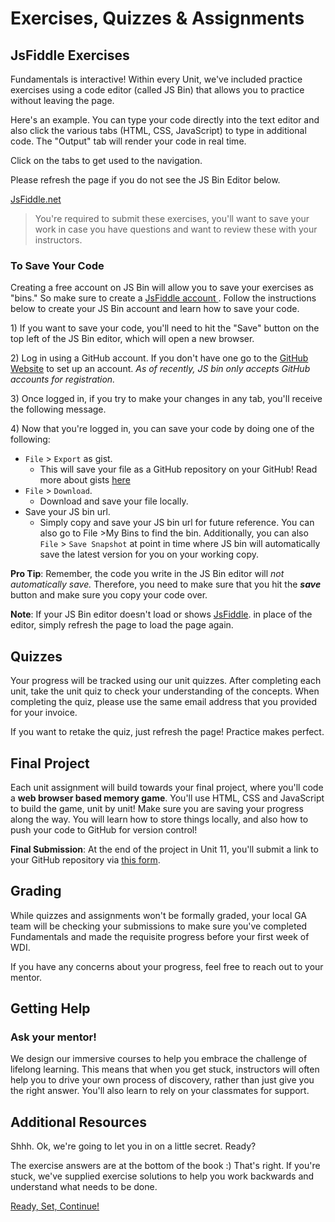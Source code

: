 # Exercises, Quizzes & Assignments

## JsFiddle Exercises

Fundamentals is interactive! Within every Unit, we've included practice exercises using a code editor \(called JS Bin\) that allows you to practice without leaving the page.

Here's an example. You can type your code directly into the text editor and also click the various tabs \(HTML, CSS, JavaScript\) to type in additional code. The "Output" tab will render your code in real time.

Click on the tabs to get used to the navigation.

Please refresh the page if you do not see the JS Bin Editor below.

[JsFiddle.net](//jsfiddle.net/Asiphile/mc218gqo/embedded/html,result/)

> You're required to submit these exercises, you'll want to save your work in case you have questions and want to review these with your instructors.

### To Save Your Code

Creating a free account on JS Bin will allow you to save your exercises as "bins." So make sure to create a [JsFiddle account ](https://jsfiddle.net/user/signup/). Follow the instructions below to create your JS Bin account and learn how to save your code.

1\) If you want to save your code, you'll need to hit the "Save" button on the top left of the JS Bin editor, which will open a new browser.

2\) Log in using a GitHub account. If you don't have one go to the [GitHub Website](https://github.com/) to set up an account. _As of recently, JS bin only accepts GitHub accounts for registration._

3\) Once logged in, if you try to make your changes in any tab, you'll receive the following message.

4\) Now that you're logged in, you can save your code by doing one of the following:

* `File` &gt; `Export` as gist.
  * This will save your file as a GitHub repository on your GitHub! Read more about gists [here](https://help.github.com/articles/about-gists/)
* `File` &gt; `Download`. 
  * Download and save your file locally.
* Save your JS bin url. 
  * Simply copy and save your JS bin url for future reference. You can also go to File &gt;My Bins to find the bin. Additionally, you can also `File` &gt; `Save Snapshot` at point in time where JS bin will automatically save the latest version for you on your working copy.

**Pro Tip**: Remember, the code you write in the JS Bin editor will _not automatically save._ Therefore, you need to make sure that you hit the _**save**_ button and make sure you copy your code over.

**Note**: If your JS Bin editor doesn't load or shows [JsFiddle](https://jsfiddle.net/Asiphile/mc218gqo/embedded/html,result). in place of the editor, simply refresh the page to load the page again.

## Quizzes

Your progress will be tracked using our unit quizzes. After completing each unit, take the unit quiz to check your understanding of the concepts. When completing the quiz, please use the same email address that you provided for your invoice.

If you want to retake the quiz, just refresh the page! Practice makes perfect.

## Final Project

Each unit assignment will build towards your final project, where you'll code a **web browser based memory game**. You'll use HTML, CSS and JavaScript to build the game, unit by unit! Make sure you are saving your progress along the way. You will learn how to store things locally, and also how to push your code to GitHub for version control!

**Final Submission**: At the end of the project in Unit 11, you'll submit a link to your GitHub repository via [this form](https://ga-immersives.typeform.com/to/UHC5Yp).

## Grading

While quizzes and assignments won't be formally graded, your local GA team will be checking your submissions to make sure you've completed Fundamentals and made the requisite progress before your first week of WDI.

If you have any concerns about your progress, feel free to reach out to your mentor.

## Getting Help

### Ask your mentor!

We design our immersive courses to help you embrace the challenge of lifelong learning. This means that when you get stuck, instructors will often help you to drive your own process of discovery, rather than just give you the right answer. You'll also learn to rely on your classmates for support.

## Additional Resources

Shhh. Ok, we're going to let you in on a little secret. Ready?

The exercise answers are at the bottom of the book :\) That's right. If you're stuck, we've supplied exercise solutions to help you work backwards and understand what needs to be done.

[Ready, Set, Continue!](../developer-foundations-intro/)

